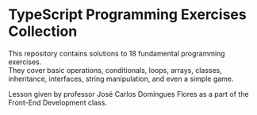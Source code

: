 # TypeScript Programming Exercises Collection

This repository contains solutions to 18 fundamental programming exercises.  
They cover basic operations, conditionals, loops, arrays, classes, inheritance, interfaces, string manipulation, and even a simple game.

Lesson given by professor José Carlos Domingues Flores as a part of the Front-End Development class.
